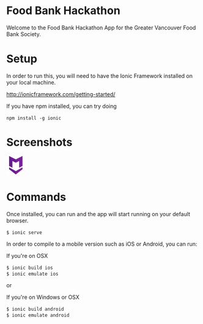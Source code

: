 # Food Bank Hackathon
Welcome to the Food Bank Hackathon App for the Greater Vancouver Food Bank Society.

# Setup
In order to run this, you will need to have the Ionic Framework installed on your local machine.

http://ionicframework.com/getting-started/

If you have npm installed, you can try doing

```
npm install -g ionic
```

# Screenshots

![alt text](https://github.com/adam-p/markdown-here/raw/master/src/common/images/icon48.png "Logo Title Text 1")


# Commands

Once installed, you can run and the app will start running on your default browser.

```
$ ionic serve
```


In order to compile to a mobile version such as iOS or Android, you can run:

If you're on OSX
```
$ ionic build ios
$ ionic emulate ios
```
or 

If you're on Windows or OSX
```
$ ionic build android
$ ionic emulate android
```
